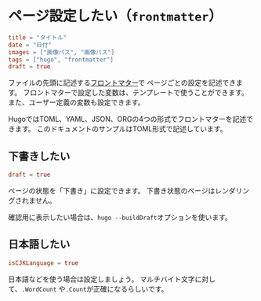 # ページ設定したい（``frontmatter``）

```toml
title = "タイトル"
date = "日付"
images = ["画像パス", "画像パス"]
tags = ["hugo", "frontmatter"]
draft = true
```

ファイルの先頭に記述する[フロントマター](https://gohugo.io/content-management/front-matter/)で
ページごとの設定を記述できます。
フロントマターで設定した変数は、テンプレートで使うことができます。
また、ユーザー定義の変数も設定できます。

HugoではTOML、YAML、JSON、ORGの4つの形式でフロントマターを記述できます。
このドキュメントのサンプルはTOML形式で記述しています。

## 下書きしたい

```toml
draft = true
```

ページの状態を「下書き」に設定できます。
下書き状態のページはレンダリングされません。

確認用に表示したい場合は、``hugo --buildDraft``オプションを使います。

## 日本語したい

```toml
isCJKLanguage = true
```

日本語などを使う場合は設定しましょう。
マルチバイト文字に対して、``.WordCount`` や``.Count``が正確になるらしいです。
